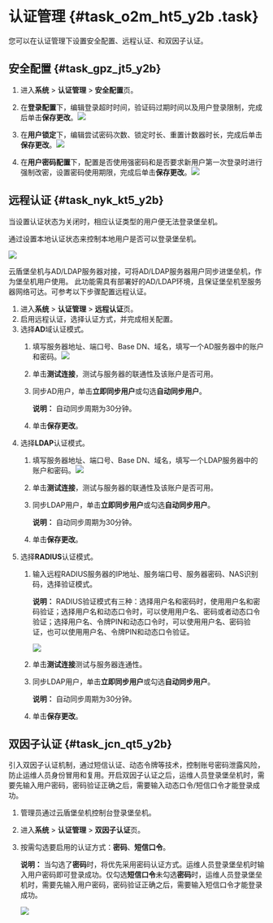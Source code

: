 # 认证管理 {#task_o2m_ht5_y2b .task}

您可以在认证管理下设置安全配置、远程认证、和双因子认证。

## 安全配置 {#task_gpz_jt5_y2b}

1.  进入**系统** \> **认证管理** \> **安全配置**页。 
2.  在**登录配置**下，编辑登录超时时间，验证码过期时间以及用户登录限制，完成后单击**保存更改**。![](http://static-aliyun-doc.oss-cn-hangzhou.aliyuncs.com/assets/img/18839/153663018710588_zh-CN.png)

 
3.  在**用户锁定**下，编辑尝试密码次数、锁定时长、重置计数器时长，完成后单击**保存更改**。![](http://static-aliyun-doc.oss-cn-hangzhou.aliyuncs.com/assets/img/18839/153663018710589_zh-CN.png)

 
4.  在**用户密码配置**下，配置是否使用强密码和是否要求新用户第一次登录时进行强制改密，设置密码使用期限，完成后单击**保存更改**。![](http://static-aliyun-doc.oss-cn-hangzhou.aliyuncs.com/assets/img/18839/153663018710590_zh-CN.png)

 

## 远程认证 {#task_nyk_kt5_y2b}

当设置认证状态为关闭时，相应认证类型的用户便无法登录堡垒机。

通过设置本地认证状态来控制本地用户是否可以登录堡垒机。

![](http://static-aliyun-doc.oss-cn-hangzhou.aliyuncs.com/assets/img/18839/153663018710903_zh-CN.png)

云盾堡垒机与AD/LDAP服务器对接，可将AD/LDAP服务器用户同步进堡垒机，作为堡垒机用户使用。 此功能需具有部署好的AD/LDAP环境，且保证堡垒机至服务器网络可达。可参考以下步骤配置远程认证。

1.  进入**系统** \> **认证管理** \> **远程认证**页。 
2.  启用远程认证，选择认证方式，并完成相关配置。 
3.  选择**AD**域认证模式。 
    1.  填写服务器地址、端口号、Base DN、域名，填写一个AD服务器中的账户和密码。![](http://static-aliyun-doc.oss-cn-hangzhou.aliyuncs.com/assets/img/18839/153663018710591_zh-CN.png)

 
    2.  单击**测试连接**，测试与服务器的联通性及该账户是否可用。 
    3.  同步AD用户，单击**立即同步用户**或勾选**自动同步用户**。 

        **说明：** 自动同步周期为30分钟。

    4.  单击**保存更改**。 
4.  选择**LDAP**认证模式。 
    1.  填写服务器地址、端口号、Base DN、域名，填写一个LDAP服务器中的账户和密码。![](http://static-aliyun-doc.oss-cn-hangzhou.aliyuncs.com/assets/img/18839/153663018710592_zh-CN.png)

 
    2.  单击**测试连接**，测试与服务器的联通性及该账户是否可用。 
    3.  同步LDAP用户，单击**立即同步用户**或勾选**自动同步用户**。 

        **说明：** 自动同步周期为30分钟。

    4.  单击**保存更改**。 
5.  选择**RADIUS**认证模式。 
    1.  输入远程RADIUS服务器的IP地址、服务端口号、服务器密码、NAS识别码，选择验证模式。 

        **说明：** RADIUS验证模式有三种：选择用户名和密码时，使用用户名和密码验证；选择用户名和动态口令时，可以使用用户名、密码或者动态口令验证；选择用户名、令牌PIN和动态口令时，可以使用用户名、密码验证，也可以使用用户名、令牌PIN和动态口令验证。

        ![](http://static-aliyun-doc.oss-cn-hangzhou.aliyuncs.com/assets/img/18839/153663018710593_zh-CN.png)

    2.  单击**测试连接**测试与服务器连通性。 
    3.  同步LDAP用户，单击**立即同步用户**或勾选**自动同步用户**。 

        **说明：** 自动同步周期为30分钟。

    4.  单击**保存更改**。 

## 双因子认证 {#task_jcn_qt5_y2b}

引入双因子认证机制，通过短信认证、动态令牌等技术，控制账号密码泄露风险，防止运维人员身份冒用和复用。开启双因子认证之后，运维人员登录堡垒机时，需要先输入用户密码，密码验证正确之后，需要输入动态口令/短信口令才能登录成功。

1.  管理员通过云盾堡垒机控制台登录堡垒机。 
2.  进入**系统** \> **认证管理** \> **双因子认证**页。 
3.  按需勾选要启用的认证方式：**密码**、**短信口令**。 

    **说明：** 当勾选了**密码**时，将优先采用密码认证方式。运维人员登录堡垒机时输入用户密码即可登录成功。仅勾选**短信口令**未勾选**密码**时，运维人员登录堡垒机时，需要先输入用户密码，密码验证正确之后，需要输入短信口令才能登录成功。

    ![](http://static-aliyun-doc.oss-cn-hangzhou.aliyuncs.com/assets/img/18839/153663018710594_zh-CN.png)


